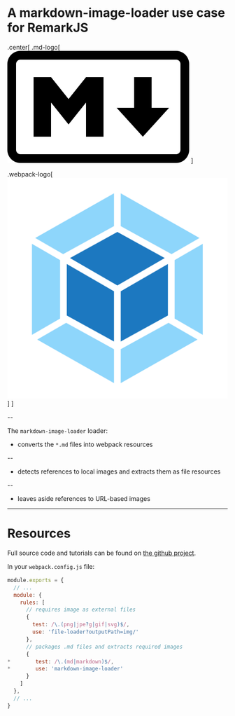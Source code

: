 # A markdown-image-loader use case for RemarkJS

.center[
.md-logo[
![alt markdown logo](img/markdown-logo.svg)
]

.webpack-logo[
![](img/webpack-logo.svg "webpack logo title")
]
]

--

The `markdown-image-loader` loader:

* converts the `*.md` files into webpack resources

--

* detects references to local images and extracts them as file resources

--

* leaves aside references to URL-based images

---

# Resources

Full source code and tutorials can be found on [the github project](https://github.com/lucsorel/markdown-image-loader).

In your `webpack.config.js` file:

```js
module.exports = {
  // ...
  module: {
    rules: [
      // requires image as external files
      {
        test: /\.(png|jpe?g|gif|svg)$/,
        use: 'file-loader?outputPath=img/'
      },
      // packages .md files and extracts required images
      {
*        test: /\.(md|markdown)$/,
*        use: 'markdown-image-loader'
      }
    ]
  },
  // ...
}
```

